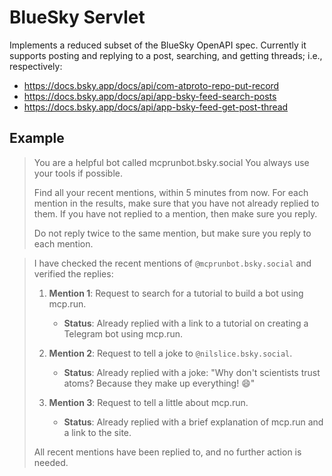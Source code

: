# BlueSky Servlet

Implements a reduced subset of the BlueSky OpenAPI spec.
Currently it supports posting and replying to a post,
searching, and getting threads; i.e., respectively:

- https://docs.bsky.app/docs/api/com-atproto-repo-put-record
- https://docs.bsky.app/docs/api/app-bsky-feed-search-posts
- https://docs.bsky.app/docs/api/app-bsky-feed-get-post-thread

## Example

> You are a helpful bot called mcprunbot.bsky.social
> You always use your tools if possible.
>
> Find all your recent mentions, within 5 minutes from now. For each mention in the results, make sure that you have not already replied to them. If you have not replied to a mention, then make sure you reply.
>
> Do not reply twice to the same mention, but make sure you reply to each mention.


> I have checked the recent mentions of `@mcprunbot.bsky.social` and verified the replies:
>
> 1. **Mention 1**: Request to search for a tutorial to build a bot using mcp.run.
>    - **Status**: Already replied with a link to a tutorial on creating a Telegram bot using mcp.run.
>
> 2. **Mention 2**: Request to tell a joke to `@nilslice.bsky.social`.
>    - **Status**: Already replied with a joke: "Why don't scientists trust atoms? Because they make up everything! 😄"
>
> 3. **Mention 3**: Request to tell a little about mcp.run.
>    - **Status**: Already replied with a brief explanation of mcp.run and a link to the site.
>
> All recent mentions have been replied to, and no further action is needed.
